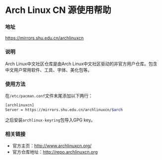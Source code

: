 # Arch Linux CN 源使用帮助

### 地址

https://mirrors.shu.edu.cn/archlinuxcn

### 说明

Arch Linux中文社区仓库是由Arch Linux中文社区驱动的非官方用户仓库。包含中文用户常用软件、工具、字体、美化包等。

### 使用方法

在`/etc/pacman.conf`文件末尾添加以下两行：

```bash
[archlinuxcn]
Server = https://mirrors.shu.edu.cn/archlinuxcn/$arch
```

之后安装`archlinux-keyring`包导入GPG key。

### 相关链接

- 官方主页：http://www.archlinuxcn.org/
- 官方仓库地址：http://repo.archlinuxcn.org
